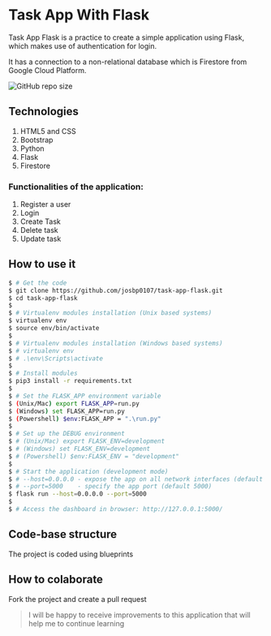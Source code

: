 # Task App With Flask 
Task App Flask is a practice to create a simple application using Flask, which makes use of authentication for login.

It has a connection to a non-relational database which is Firestore from Google Cloud Platform.

![GitHub repo size](https://img.shields.io/github/repo-size/josbp0107/task-app-flask)

## Technologies
1. HTML5 and CSS
2. Bootstrap
3. Python
4. Flask
5. Firestore 


### Functionalities of the application:
1. Register a user
1. Login
1. Create Task
1. Delete task
1. Update task

## How to use it
```bash
$ # Get the code
$ git clone https://github.com/josbp0107/task-app-flask.git
$ cd task-app-flask
$
$ # Virtualenv modules installation (Unix based systems)
$ virtualenv env
$ source env/bin/activate
$
$ # Virtualenv modules installation (Windows based systems)
$ # virtualenv env
$ # .\env\Scripts\activate
$
$ # Install modules
$ pip3 install -r requirements.txt
$
$ # Set the FLASK_APP environment variable
$ (Unix/Mac) export FLASK_APP=run.py
$ (Windows) set FLASK_APP=run.py
$ (Powershell) $env:FLASK_APP = ".\run.py"
$
$ # Set up the DEBUG environment
$ # (Unix/Mac) export FLASK_ENV=development
$ # (Windows) set FLASK_ENV=development
$ # (Powershell) $env:FLASK_ENV = "development"
$
$ # Start the application (development mode)
$ # --host=0.0.0.0 - expose the app on all network interfaces (default 127.0.0.1)
$ # --port=5000    - specify the app port (default 5000)  
$ flask run --host=0.0.0.0 --port=5000
$
$ # Access the dashboard in browser: http://127.0.0.1:5000/
```

## Code-base structure

The project is coded using blueprints

## How to colaborate
Fork the project and create a pull request

> I will be happy to receive improvements to this application that will help me to continue learning

